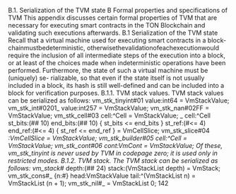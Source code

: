 B.1. Serialization of the TVM state
B Formal properties and specifications of TVM
This appendix discusses certain formal properties of TVM that are necessary
for executing smart contracts in the TON Blockchain and validating such
executions afterwards.
B.1 Serialization of the TVM state
Recall that a virtual machine used for executing smart contracts in a block-
chainmustbedeterministic, otherwisethevalidationofeachexecutionwould
require the inclusion of all intermediate steps of the execution into a block,
or at least of the choices made when indeterministic operations have been
performed.
Furthermore, the state of such a virtual machine must be (uniquely) se-
rializable, so that even if the state itself is not usually included in a block,
its hash is still well-defined and can be included into a block for verification
purposes.
B.1.1. TVM stack values. TVM stack values can be serialized as follows:
vm_stk_tinyint#01 value:int64 = VmStackValue;
vm_stk_int#0201_ value:int257 = VmStackValue;
vm_stk_nan#02FF = VmStackValue;
vm_stk_cell#03 cell:^Cell = VmStackValue;
_ cell:^Cell st_bits:(## 10) end_bits:(## 10)
{ st_bits <= end_bits }
st_ref:(#<= 4) end_ref:(#<= 4)
{ st_ref <= end_ref } = VmCellSlice;
vm_stk_slice#04 _:VmCellSlice = VmStackValue;
vm_stk_builder#05 cell:^Cell = VmStackValue;
vm_stk_cont#06 cont:VmCont = VmStackValue;
Of these, vm_stk_tinyint is never used by TVM in codepage zero; it is used
only in restricted modes.
B.1.2. TVM stack. The TVM stack can be serialized as follows:
vm_stack#_ depth:(## 24) stack:(VmStackList depth) = VmStack;
vm_stk_cons#_ {n:#} head:VmStackValue tail:^(VmStackList n)
= VmStackList (n + 1);
vm_stk_nil#_ = VmStackList 0;
142

